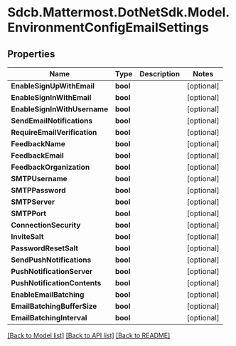 # Sdcb.Mattermost.DotNetSdk.Model.EnvironmentConfigEmailSettings
## Properties

Name | Type | Description | Notes
------------ | ------------- | ------------- | -------------
**EnableSignUpWithEmail** | **bool** |  | [optional] 
**EnableSignInWithEmail** | **bool** |  | [optional] 
**EnableSignInWithUsername** | **bool** |  | [optional] 
**SendEmailNotifications** | **bool** |  | [optional] 
**RequireEmailVerification** | **bool** |  | [optional] 
**FeedbackName** | **bool** |  | [optional] 
**FeedbackEmail** | **bool** |  | [optional] 
**FeedbackOrganization** | **bool** |  | [optional] 
**SMTPUsername** | **bool** |  | [optional] 
**SMTPPassword** | **bool** |  | [optional] 
**SMTPServer** | **bool** |  | [optional] 
**SMTPPort** | **bool** |  | [optional] 
**ConnectionSecurity** | **bool** |  | [optional] 
**InviteSalt** | **bool** |  | [optional] 
**PasswordResetSalt** | **bool** |  | [optional] 
**SendPushNotifications** | **bool** |  | [optional] 
**PushNotificationServer** | **bool** |  | [optional] 
**PushNotificationContents** | **bool** |  | [optional] 
**EnableEmailBatching** | **bool** |  | [optional] 
**EmailBatchingBufferSize** | **bool** |  | [optional] 
**EmailBatchingInterval** | **bool** |  | [optional] 

[[Back to Model list]](../README.md#documentation-for-models) [[Back to API list]](../README.md#documentation-for-api-endpoints) [[Back to README]](../README.md)


